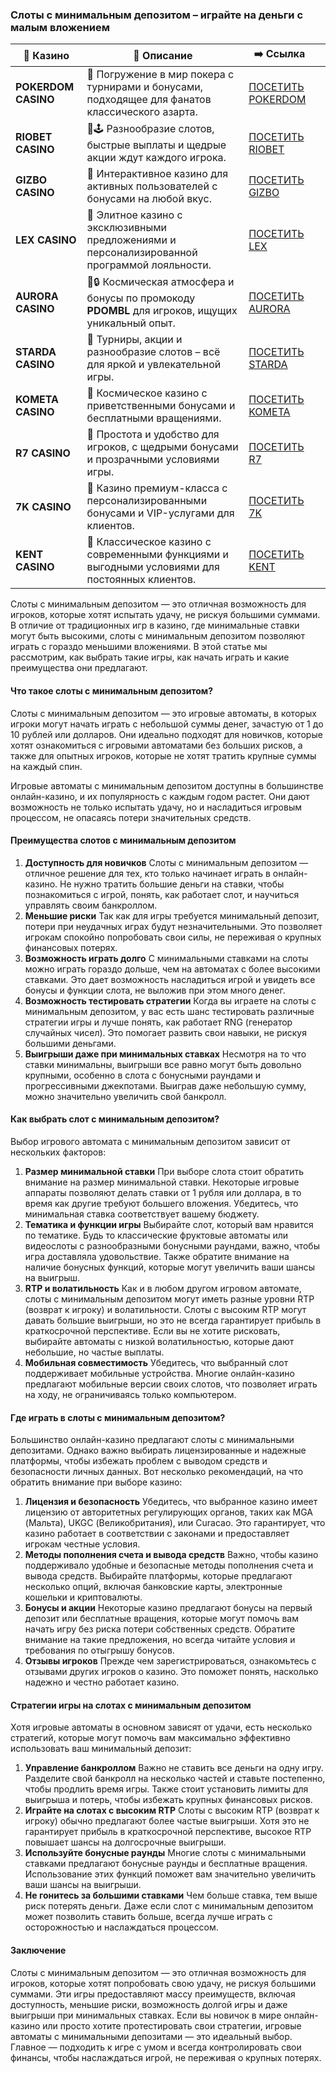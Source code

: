 ### Слоты с минимальным депозитом – играйте на деньги с малым вложением
| 🎰 Казино           | 📜 Описание                                                                                       | ➡️ Ссылка                                                                                          |   |
| ------------------- | ------------------------------------------------------------------------------------------------- | -------------------------------------------------------------------------------------------------- | - |
| **POKERDOM CASINO** | 🎲 Погружение в мир покера с турнирами и бонусами, подходящее для фанатов классического азарта.   | [ПОСЕТИТЬ POKERDOM](https://brandplay.link/FwVc4f)                                                 |   |
| **RIOBET CASINO**   | 🌟🕹️ Разнообразие слотов, быстрые выплаты и щедрые акции ждут каждого игрока.                    | [ПОСЕТИТЬ RIOBET](https://brandplay.link/TnjsxFvH)                                                 |   |
| **GIZBO CASINO**    | 🚀 Интерактивное казино для активных пользователей с бонусами на любой вкус.                      | [ПОСЕТИТЬ GIZBO](https://brandplay.link/rvzLrVLp)                                                  |   |
| **LEX CASINO**      | 🎰 Элитное казино с эксклюзивными предложениями и персонализированной программой лояльности.      | [ПОСЕТИТЬ LEX](https://brandplay.link/VMqNXPFs)                                                    |   |
| **AURORA CASINO**   | 🌌🔒 Космическая атмосфера и бонусы по промокоду **PDOMBL** для игроков, ищущих уникальный опыт. | [ПОСЕТИТЬ AURORA](https://10trafic-stat2.com/click/668546556bcc6313411604bc/6766/13031/subaccount) |   |
| **STARDA CASINO**   | 🌠 Турниры, акции и разнообразие слотов – всё для яркой и увлекательной игры.                     | [ПОСЕТИТЬ STARDA](https://brandplay.link/HDcDrxLk)                                                 |   |
| **KOMETA CASINO**   | 💫 Космическое казино с приветственными бонусами и бесплатными вращениями.                        | [ПОСЕТИТЬ KOMETA](https://brandplay.link/jHzFFYGv)                                                 |   |
| **R7 CASINO**       | 🎯 Простота и удобство для игроков, с щедрыми бонусами и прозрачными условиями игры.              | [ПОСЕТИТЬ R7](https://brandplay.link/dByFXP7h)                                                     |   |
| **7K CASINO**       | 💎 Казино премиум-класса с персонализированными бонусами и VIP-услугами для клиентов.             | [ПОСЕТИТЬ 7K](https://brandplay.link/dd46bNgD)                                                     |   |
| **KENT CASINO**     | 🎲 Классическое казино с современными функциями и выгодными условиями для постоянных клиентов.    | [ПОСЕТИТЬ KENT](https://brandplay.link/XRH1g6Vb)                                                   |   |
Слоты с минимальным депозитом — это отличная возможность для игроков, которые хотят испытать удачу, не рискуя большими суммами. В отличие от традиционных игр в казино, где минимальные ставки могут быть высокими, слоты с минимальным депозитом позволяют играть с гораздо меньшими вложениями. В этой статье мы рассмотрим, как выбрать такие игры, как начать играть и какие преимущества они предлагают.

#### Что такое слоты с минимальным депозитом?

Слоты с минимальным депозитом — это игровые автоматы, в которых игроки могут начать играть с небольшой суммы денег, зачастую от 1 до 10 рублей или долларов. Они идеально подходят для новичков, которые хотят ознакомиться с игровыми автоматами без больших рисков, а также для опытных игроков, которые не хотят тратить крупные суммы на каждый спин.

Игровые автоматы с минимальным депозитом доступны в большинстве онлайн-казино, и их популярность с каждым годом растет. Они дают возможность не только испытать удачу, но и насладиться игровым процессом, не опасаясь потери значительных средств.

#### Преимущества слотов с минимальным депозитом

1. **Доступность для новичков**
   Слоты с минимальным депозитом — отличное решение для тех, кто только начинает играть в онлайн-казино. Не нужно тратить большие деньги на ставки, чтобы познакомиться с игрой, понять, как работает слот, и научиться управлять своим банкроллом.
2. **Меньшие риски**
   Так как для игры требуется минимальный депозит, потери при неудачных играх будут незначительными. Это позволяет игрокам спокойно попробовать свои силы, не переживая о крупных финансовых потерях.
3. **Возможность играть долго**
   С минимальными ставками на слоты можно играть гораздо дольше, чем на автоматах с более высокими ставками. Это дает возможность насладиться игрой и увидеть все бонусы и функции слота, не выложив при этом много денег.
4. **Возможность тестировать стратегии**
   Когда вы играете на слоты с минимальным депозитом, у вас есть шанс тестировать различные стратегии игры и лучше понять, как работает RNG (генератор случайных чисел). Это помогает развить свои навыки, не рискуя большими деньгами.
5. **Выигрыши даже при минимальных ставках**
   Несмотря на то что ставки минимальны, выигрыши все равно могут быть довольно крупными, особенно в слота с бонусными раундами и прогрессивными джекпотами. Выиграв даже небольшую сумму, можно значительно увеличить свой банкролл.

#### Как выбрать слот с минимальным депозитом?

Выбор игрового автомата с минимальным депозитом зависит от нескольких факторов:

1. **Размер минимальной ставки**
   При выборе слота стоит обратить внимание на размер минимальной ставки. Некоторые игровые аппараты позволяют делать ставки от 1 рубля или доллара, в то время как другие требуют большего вложения. Убедитесь, что минимальная ставка соответствует вашему бюджету.
2. **Тематика и функции игры**
   Выбирайте слот, который вам нравится по тематике. Будь то классические фруктовые автоматы или видеослоты с разнообразными бонусными раундами, важно, чтобы игра доставляла удовольствие. Также обратите внимание на наличие бонусных функций, которые могут увеличить ваши шансы на выигрыш.
3. **RTP и волатильность**
   Как и в любом другом игровом автомате, слоты с минимальным депозитом могут иметь разные уровни RTP (возврат к игроку) и волатильности. Слоты с высоким RTP могут давать большие выигрыши, но это не всегда гарантирует прибыль в краткосрочной перспективе. Если вы не хотите рисковать, выбирайте автоматы с низкой волатильностью, которые дают небольшие, но частые выплаты.
4. **Мобильная совместимость**
   Убедитесь, что выбранный слот поддерживает мобильные устройства. Многие онлайн-казино предлагают мобильные версии своих слотов, что позволяет играть на ходу, не ограничиваясь только компьютером.

#### Где играть в слоты с минимальным депозитом?

Большинство онлайн-казино предлагают слоты с минимальными депозитами. Однако важно выбирать лицензированные и надежные платформы, чтобы избежать проблем с выводом средств и безопасности личных данных. Вот несколько рекомендаций, на что обратить внимание при выборе казино:

1. **Лицензия и безопасность**
   Убедитесь, что выбранное казино имеет лицензию от авторитетных регулирующих органов, таких как MGA (Мальта), UKGC (Великобритания), или Curacao. Это гарантирует, что казино работает в соответствии с законами и предоставляет игрокам честные условия.
2. **Методы пополнения счета и вывода средств**
   Важно, чтобы казино поддерживало удобные и безопасные методы пополнения счета и вывода средств. Выбирайте платформы, которые предлагают несколько опций, включая банковские карты, электронные кошельки и криптовалюты.
3. **Бонусы и акции**
   Некоторые казино предлагают бонусы на первый депозит или бесплатные вращения, которые могут помочь вам начать игру без риска потери собственных средств. Обратите внимание на такие предложения, но всегда читайте условия и требования по отыгрышу бонусов.
4. **Отзывы игроков**
   Прежде чем зарегистрироваться, ознакомьтесь с отзывами других игроков о казино. Это поможет понять, насколько надежно и честно работает казино.

#### Стратегии игры на слотах с минимальным депозитом

Хотя игровые автоматы в основном зависят от удачи, есть несколько стратегий, которые могут помочь вам максимально эффективно использовать ваш минимальный депозит:

1. **Управление банкроллом**
   Важно не ставить все деньги на одну игру. Разделите свой банкролл на несколько частей и ставьте постепенно, чтобы продлить время игры. Также стоит установить лимиты для выигрыша и потерь, чтобы избежать крупных финансовых рисков.
2. **Играйте на слотах с высоким RTP**
   Слоты с высоким RTP (возврат к игроку) обычно предлагают более частые выигрыши. Хотя это не гарантирует прибыль в краткосрочной перспективе, высокое RTP повышает шансы на долгосрочные выигрыши.
3. **Используйте бонусные раунды**
   Многие слоты с минимальными ставками предлагают бонусные раунды и бесплатные вращения. Использование этих функций поможет вам значительно увеличить ваши шансы на выигрыши.
4. **Не гонитесь за большими ставками**
   Чем больше ставка, тем выше риск потерять деньги. Даже если слот с минимальным депозитом может позволить ставить больше, всегда лучше играть с осторожностью и наслаждаться процессом.

#### Заключение

Слоты с минимальным депозитом — это отличная возможность для игроков, которые хотят попробовать свою удачу, не рискуя большими суммами. Эти игры предоставляют массу преимуществ, включая доступность, меньшие риски, возможность долгой игры и даже выигрыши при минимальных ставках. Если вы новичок в мире онлайн-казино или просто хотите протестировать свои стратегии, игровые автоматы с минимальными депозитами — это идеальный выбор. Главное — подходить к игре с умом и всегда контролировать свои финансы, чтобы наслаждаться игрой, не переживая о крупных потерях.
